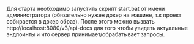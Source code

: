 Для старта необходимо запустить скрипт start.bat от имени администратора (обязательно нужен докер на машине, т.к проект собирается в докер образ). После этого можно вызвать http://localhost:8080/v3/api-docs для того чтобы увидеть актуальные эндпоинты и что сервер принимает/обрабатывает запросы.
